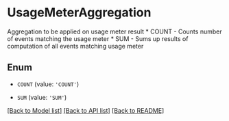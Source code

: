 # UsageMeterAggregation

Aggregation to be applied on usage meter result * COUNT - Counts number of events matching the usage meter * SUM - Sums up results of computation of all events matching usage meter 

## Enum

* `COUNT` (value: `'COUNT'`)

* `SUM` (value: `'SUM'`)

[[Back to Model list]](../README.md#documentation-for-models) [[Back to API list]](../README.md#documentation-for-api-endpoints) [[Back to README]](../README.md)


